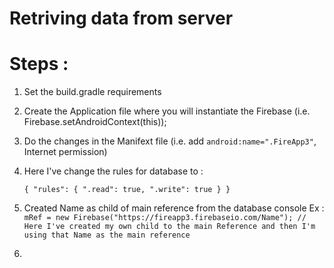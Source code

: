 # Retriving data from server

# Steps :

1) Set the build.gradle requirements

2) Create the Application file where you will instantiate the Firebase (i.e. Firebase.setAndroidContext(this));

3) Do the changes in the Manifext file (i.e. add `android:name=".FireApp3"`, Internet permission)

4) Here I've change the rules for database to :
  
    `{
      "rules": {
        ".read": true,
        ".write": true
      }
    }`

5) Created Name as child of main reference from the database console
Ex :
  `mRef = new Firebase("https://fireapp3.firebaseio.com/Name"); // Here I've created my own child to the main Reference and then I'm using that Name as the main reference`

6)
